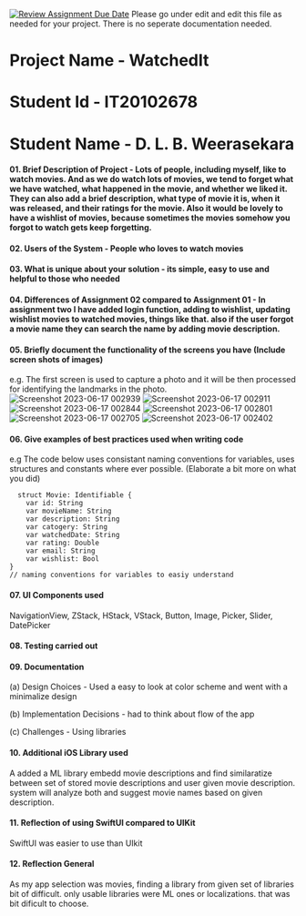 [![Review Assignment Due Date](https://classroom.github.com/assets/deadline-readme-button-24ddc0f5d75046c5622901739e7c5dd533143b0c8e959d652212380cedb1ea36.svg)](https://classroom.github.com/a/sHz1bMKn)
Please go under edit and edit this file as needed for your project.  There is no seperate documentation needed.

# Project Name - WatchedIt
# Student Id - IT20102678
# Student Name - D. L. B. Weerasekara

#### 01. Brief Description of Project - Lots of people, including myself, like to watch movies. And as we do watch lots of movies, we tend to forget what we have watched, what happened in the movie, and whether we liked it. They can also add a brief description, what type of movie it is, when it was released, and their ratings for the movie. Also it would be lovely to have a wishlist of movies, because sometimes the movies somehow you forgot to watch gets keep forgetting. 

#### 02. Users of the System - People who loves to watch movies
#### 03. What is unique about your solution - its simple, easy to use and helpful to those who needed
#### 04. Differences of Assignment 02 compared to Assignment 01 - In assignment two I have added login function, adding to wishlist, updating wishlist movies to watched movies, things like that. also if the user forgot a movie name they can search the name by adding movie description.
#### 05. Briefly document the functionality of the screens you have (Include screen shots of images)
e.g. The first screen is used to capture a photo and it will be then processed for identifying the landmarks in the photo.
![Screenshot 2023-06-17 002939](https://github.com/SE4020/assignment-02-it20102678/assets/113235487/4058135c-136c-4387-9829-417a1d53e123)
![Screenshot 2023-06-17 002911](https://github.com/SE4020/assignment-02-it20102678/assets/113235487/371438e0-0d04-4704-95ab-d2add8b610b6)
![Screenshot 2023-06-17 002844](https://github.com/SE4020/assignment-02-it20102678/assets/113235487/20f30150-a574-4506-bf41-1a7ec4d7bf6e)
![Screenshot 2023-06-17 002801](https://github.com/SE4020/assignment-02-it20102678/assets/113235487/353e01b4-55fb-4ce7-bcd9-278b103f6835)
![Screenshot 2023-06-17 002705](https://github.com/SE4020/assignment-02-it20102678/assets/113235487/bc2b8c64-55d5-497f-b5b7-2814be82a5c6)
![Screenshot 2023-06-17 002402](https://github.com/SE4020/assignment-02-it20102678/assets/113235487/905ab078-339f-4485-b2a2-875f3f2c869d)

#### 06. Give examples of best practices used when writing code
e.g The code below uses consistant naming conventions for variables, uses structures and constants where ever possible. (Elaborate a bit more on what you did)

```
  struct Movie: Identifiable {
    var id: String
    var movieName: String
    var description: String
    var catogery: String
    var watchedDate: String
    var rating: Double
    var email: String
    var wishlist: Bool
}
// naming conventions for variables to easiy understand

```

#### 07. UI Components used

NavigationView, ZStack, HStack, VStack, Button, Image, Picker, Slider, DatePicker

#### 08. Testing carried out

#### 09. Documentation 

(a) Design Choices - Used a easy to look at color scheme and went with a minimalize design

(b) Implementation Decisions - had to think about flow of the app

(c) Challenges - Using libraries 

#### 10. Additional iOS Library used

A added a ML library embedd movie descriptions and find similaratize between set of stored movie descriptions and user given movie description. system will analyze both and suggest movie names based on given description. 

#### 11. Reflection of using SwiftUI compared to UIKit

SwiftUI was easier to use than UIkit

#### 12. Reflection General

As my app selection was movies, finding a library from given set of libraries bit of difficult. only usable libraries were ML ones or localizations. that was  bit dificult to choose.
  


